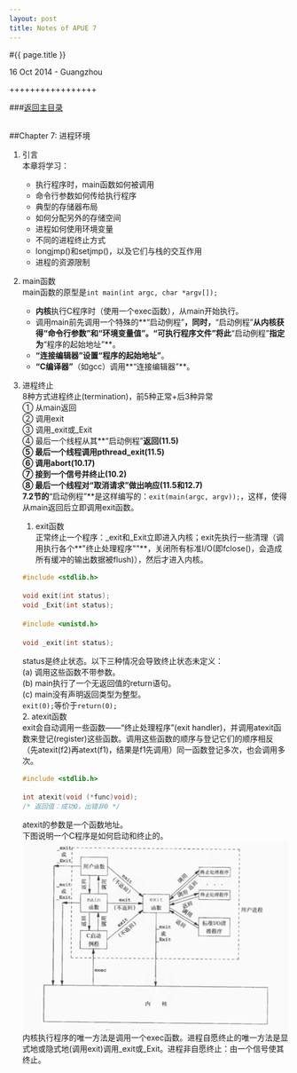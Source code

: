 ```yaml
---
layout: post
title: Notes of APUE 7
---
```


#{{ page.title }}  
<p class="meta">16 Oct 2014 - Guangzhou</p>   
+++++++++++++++++  

###[返回主目录][]  
<br>

##Chapter 7: 进程环境
1. 引言  
    本章将学习：  
    * 执行程序时，main函数如何被调用
    * 命令行参数如何传给执行程序
    * 典型的存储器布局
    * 如何分配另外的存储空间
    * 进程如何使用环境变量
    * 不同的进程终止方式
    * longjmp()和setjmp()，以及它们与栈的交互作用
    * 进程的资源限制

2. main函数  
    main函数的原型是`int main(int argc, char *argv[]);`  
    * **内核**执行C程序时（使用一个exec函数），从main开始执行。
    * 调用main前先调用一个特殊的**“启动例程”**，同时，**“启动例程”**从内核获得“命令行参数”和“环境变量值”。“可执行程序文件”将此**“启动例程”**指定为**“程序的起始地址”**。
    * **“连接编辑器”**设置**“程序的起始地址”**。
    * **“C编译器”**（如gcc）调用**“连接编辑器”**。

3. 进程终止  
    8种方式进程终止(termination)，前5种正常+后3种异常  
    ① 从main返回  
    ② 调用exit  
    ③ 调用_exit或_Exit  
    ④ 最后一个线程从其**“启动例程”**返回(11.5)  
    ⑤ 最后一个线程调用pthread_exit(11.5)  
    ⑥ 调用abort(10.17)  
    ⑦ 接到一个信号并终止(10.2)  
    ⑧ 最后一个线程对“取消请求”做出响应(11.5和12.7)  
    7.2节的**“启动例程”**是这样编写的：`exit(main(argc, argv));`，这样，使得从main返回后立即调用exit函数。  
    1. exit函数  
    正常终止一个程序：_exit和_Exit立即进入内核；exit先执行一些清理（调用执行各个**"终止处理程序""**，关闭所有标准I/O(即fclose()，会造成所有缓冲的输出数据被flush)），然后才进入内核。  
    
    ```c
    #include <stdlib.h>

    void exit(int status);
    void _Exit(int status);

    #include <unistd.h>

    void _exit(int status);
    ```
    status是终止状态。以下三种情况会导致终止状态未定义：  
    (a) 调用这些函数不带参数。  
    (b) main执行了一个无返回值的return语句。  
    (c) main没有声明返回类型为整型。  
    `exit(0);`等价于`return(0);`  
    2. atexit函数  
    exit会自动调用一些函数——“终止处理程序”(exit handler)，并调用atexit函数来登记(register)这些函数。调用这些函数的顺序与登记它们的顺序相反（先atexit(f2)再atext(f1)，结果是f1先调用）同一函数登记多次，也会调用多次。  

    ```c
    #include <stdlib.h>

    int atexit(void (*func)void);
    /* 返回值：成功0，出错非0 */
    ```
    atexit的参数是一个函数地址。  
    下图说明一个C程序是如何启动和终止的。  
    ![img][7.3]  
    内核执行程序的唯一方法是调用一个exec函数。进程自愿终止的唯一方法是显式地或隐式地(调用exit)调用_exit或_Exit。进程非自愿终止：由一个信号使其终止。  

<br>  

[返回主目录]: /2014/09/22/notes-of-apue.html
[7.3]: /images/apue/7.3.png         "C program start and terminate"
